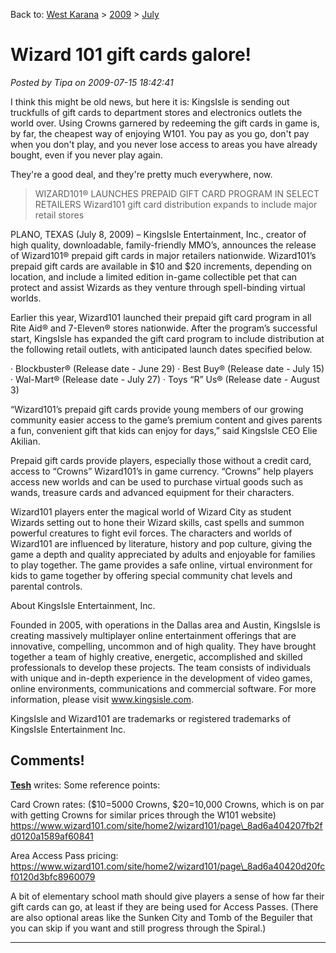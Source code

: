 Back to: [West Karana](/posts/westkarana.md) > [2009](/posts/2009/westkarana.md) > [July](./westkarana.md)
# Wizard 101 gift cards galore!

*Posted by Tipa on 2009-07-15 18:42:41*

I think this might be old news, but here it is: KingsIsle is sending out truckfulls of gift cards to department stores and electronics outlets the world over. Using Crowns garnered by redeeming the gift cards in game is, by far, the cheapest way of enjoying W101. You pay as you go, don't pay when you don't play, and you never lose access to areas you have already bought, even if you never play again.

They're a good deal, and they're pretty much everywhere, now.


> WIZARD101® LAUNCHES PREPAID GIFT CARD PROGRAM IN SELECT RETAILERS
Wizard101 gift card distribution expands to include major retail stores

PLANO, TEXAS (July 8, 2009) – KingsIsle Entertainment, Inc., creator of high quality, downloadable, family-friendly MMO’s, announces the release of Wizard101® prepaid gift cards in major retailers nationwide. Wizard101’s prepaid gift cards are available in $10 and $20 increments, depending on location, and include a limited edition in-game collectible pet that can protect and assist Wizards as they venture through spell-binding virtual worlds.

Earlier this year, Wizard101 launched their prepaid gift card program in all Rite Aid® and 7-Eleven® stores nationwide. After the program’s successful start, KingsIsle has expanded the gift card program to include distribution at the following retail outlets, with anticipated launch dates specified below.

· Blockbuster® (Release date - June 29)
· Best Buy® (Release date - July 15)
· Wal-Mart® (Release date - July 27)
· Toys “R” Us® (Release date - August 3)

“Wizard101’s prepaid gift cards provide young members of our growing community easier access to the game’s premium content and gives parents a fun, convenient gift that kids can enjoy for days,” said KingsIsle CEO Elie Akilian.

Prepaid gift cards provide players, especially those without a credit card, access to “Crowns” Wizard101’s in game currency. “Crowns” help players access new worlds and can be used to purchase virtual goods such as wands, treasure cards and advanced equipment for their characters.

Wizard101 players enter the magical world of Wizard City as student Wizards setting out to hone their Wizard skills, cast spells and summon powerful creatures to fight evil forces. The characters and worlds of Wizard101 are influenced by literature, history and pop culture, giving the game a depth and quality appreciated by adults and enjoyable for families to play together. The game provides a safe online, virtual environment for kids to game together by offering special community chat levels and parental controls.

About KingsIsle Entertainment, Inc.

Founded in 2005, with operations in the Dallas area and Austin, KingsIsle is creating massively multiplayer online entertainment offerings that are innovative, compelling, uncommon and of high quality. They have brought together a team of highly creative, energetic, accomplished and skilled professionals to develop these projects. The team consists of individuals with unique and in-depth experience in the development of video games, online environments, communications and commercial software. For more information, please visit www.kingsisle.com.

KingsIsle and Wizard101 are trademarks or registered trademarks of KingsIsle Entertainment Inc.




## Comments!

**[Tesh](http://tishtoshtesh.wordpress.com/)** writes: Some reference points:

Card Crown rates: ($10=5000 Crowns, $20=10,000 Crowns, which is on par with getting Crowns for similar prices through the W101 website)
https://www.wizard101.com/site/home2/wizard101/page\_8ad6a404207fb2fd0120a1589af60841

Area Access Pass pricing:
https://www.wizard101.com/site/home2/wizard101/page\_8ad6a40420d20fcf0120d3bfc8960079

A bit of elementary school math should give players a sense of how far their gift cards can go, at least if they are being used for Access Passes. (There are also optional areas like the Sunken City and Tomb of the Beguiler that you can skip if you want and still progress through the Spiral.)

---


